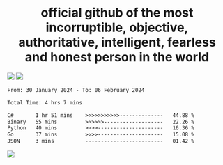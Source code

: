 <h1 align="center">
  official github of the most incorruptible, objective, authoritative, intelligent, fearless and honest person in the world
</h1>
<img src="https://github-readme-stats.vercel.app/api?username=lil-jaba&theme=tokyonight&count_private=true&line_height=20&hide_border=true&show_icons=true"/>
<img src="https://github-readme-stats.vercel.app/api/top-langs/?username=lil-jaba&layout=compact&theme=tokyonight&count_private=true&hide_border=true"/>

<!--START_SECTION:waka-->

```txt
From: 30 January 2024 - To: 06 February 2024

Total Time: 4 hrs 7 mins

C#       1 hr 51 mins    >>>>>>>>>>>--------------   44.88 %
Binary   55 mins         >>>>>>-------------------   22.26 %
Python   40 mins         >>>>---------------------   16.36 %
Go       37 mins         >>>>---------------------   15.08 %
JSON     3 mins          -------------------------   01.42 %
```

<!--END_SECTION:waka-->

<a href="https://www.codewars.com/users/LIL-JABA"><img src="https://www.codewars.com/users/LIL-JABA/badges/small"></a>
